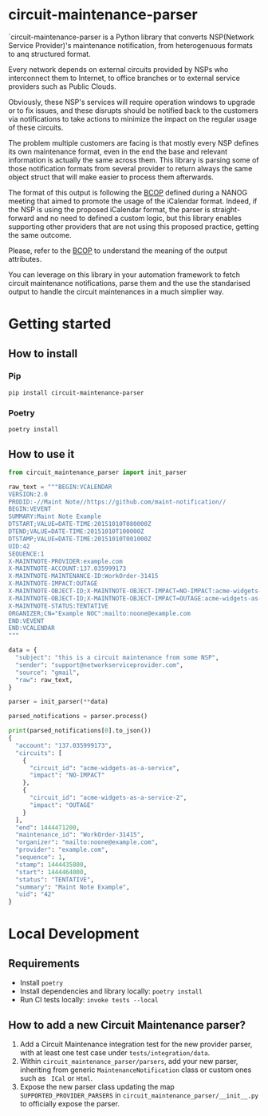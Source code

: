 # circuit-maintenance-parser

`circuit-maintenance-parser is a Python library that converts NSP(Network Service Provider)'s maintenance notification,
from heterogenuous formats to anq structured format.

Every network depends on external circuits provided by NSPs who interconnect them to Internet, to office branches or to
external service providers such as Public Clouds.

Obviously, these NSP's services will require operation windows to upgrade or to fix issues, and these disrupts should be
notified back to the customers via notifications to take actions to minimize the impact on the regular usage of these
circuits.

The problem multiple customers are facing is that mostly every NSP defines its own maintenance format, even in the end
the base and relevant information is actually the same across them. This library is parsing some of those notification
formats from several provider to return always the same object struct that will make easier to process them afterwards.

The format of this output is following the [BCOP](https://github.com/jda/maintnote-std/blob/master/standard.md) defined
during a NANOG meeting that aimed to promote the usage of the iCalendar format. Indeed, if the NSP is using the
proposed iCalendar format, the parser is straight-forward and no need to defined a custom logic, but this library
enables supporting other providers that are not using this proposed practice, getting the same outcome.

Please, refer to the [BCOP](https://github.com/jda/maintnote-std/blob/master/standard.md) to understand the meaning
of the output attributes.

You can leverage on this library in your automation framework to fetch circuit maintenance notifications, parse them
and the use the standarised output to handle the circuit maintenances in a much simplier way.

# Getting started

## How to install

### Pip

`pip install circuit-maintenance-parser`

### Poetry

`poetry install`

## How to use it

```python
from circuit_maintenance_parser import init_parser

raw_text = """BEGIN:VCALENDAR
VERSION:2.0
PRODID:-//Maint Note//https://github.com/maint-notification//
BEGIN:VEVENT
SUMMARY:Maint Note Example
DTSTART;VALUE=DATE-TIME:20151010T080000Z
DTEND;VALUE=DATE-TIME:20151010T100000Z
DTSTAMP;VALUE=DATE-TIME:20151010T001000Z
UID:42
SEQUENCE:1
X-MAINTNOTE-PROVIDER:example.com
X-MAINTNOTE-ACCOUNT:137.035999173
X-MAINTNOTE-MAINTENANCE-ID:WorkOrder-31415
X-MAINTNOTE-IMPACT:OUTAGE
X-MAINTNOTE-OBJECT-ID;X-MAINTNOTE-OBJECT-IMPACT=NO-IMPACT:acme-widgets-as-a-service
X-MAINTNOTE-OBJECT-ID;X-MAINTNOTE-OBJECT-IMPACT=OUTAGE:acme-widgets-as-a-service-2
X-MAINTNOTE-STATUS:TENTATIVE
ORGANIZER;CN="Example NOC":mailto:noone@example.com
END:VEVENT
END:VCALENDAR
"""

data = {
  "subject": "this is a circuit maintenance from some NSP",
  "sender": "support@networkserviceprovider.com",
  "source": "gmail",
  "raw": raw_text,
}

parser = init_parser(**data)

parsed_notifications = parser.process()

print(parsed_notifications[0].to_json())
{
  "account": "137.035999173",
  "circuits": [
    {
      "circuit_id": "acme-widgets-as-a-service",
      "impact": "NO-IMPACT"
    },
    {
      "circuit_id": "acme-widgets-as-a-service-2",
      "impact": "OUTAGE"
    }
  ],
  "end": 1444471200,
  "maintenance_id": "WorkOrder-31415",
  "organizer": "mailto:noone@example.com",
  "provider": "example.com",
  "sequence": 1,
  "stamp": 1444435800,
  "start": 1444464000,
  "status": "TENTATIVE",
  "summary": "Maint Note Example",
  "uid": "42"
}

```

# Local Development

## Requirements

- Install `poetry`
- Install dependencies and library locally: `poetry install`
- Run CI tests locally: `invoke tests --local`

## How to add a new Circuit Maintenance parser?

1. Add a Circuit Maintenance integration test for the new provider parser, with at least one test case under `tests/integration/data`.
2. Within `circuit_maintenance_parser/parsers`, add your new parser, inheriting from generic `MaintenanceNotification` class or
   custom ones such as ` ICal` or `Html`.
3. Expose the new parser class updating the map `SUPPORTED_PROVIDER_PARSERS` in `circuit_maintenance_parser/__init__.py` to officially expose the parser.
